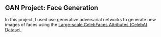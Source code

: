 ## GAN Project: Face Generation

In this project, I used use generative adversarial networks to generate new images of faces using the [Large-scale CelebFaces Attributes (CelebA) Dataset](http://mmlab.ie.cuhk.edu.hk/projects/CelebA.html).
